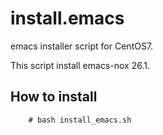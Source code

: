 # install.emacs
emacs installer script for CentOS7.

This script install emacs-nox 26.1.


How to install
--------------

        # bash install_emacs.sh
